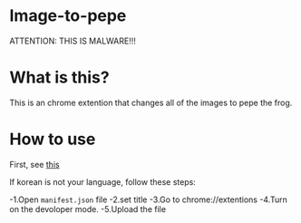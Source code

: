 # Image-to-pepe
ATTENTION: THIS IS MALWARE!!!
# What is this?
This is an chrome extention that changes all of the images to pepe the frog.

# How to use
First, see [this](https://www.youtube.com/watch?v=pIQmxUk_FdI)

If korean is not your language, follow these steps:

-1.Open `manifest.json` file
-2.set title
-3.Go to chrome://extentions
-4.Turn on the devoloper mode.
-5.Upload the file
